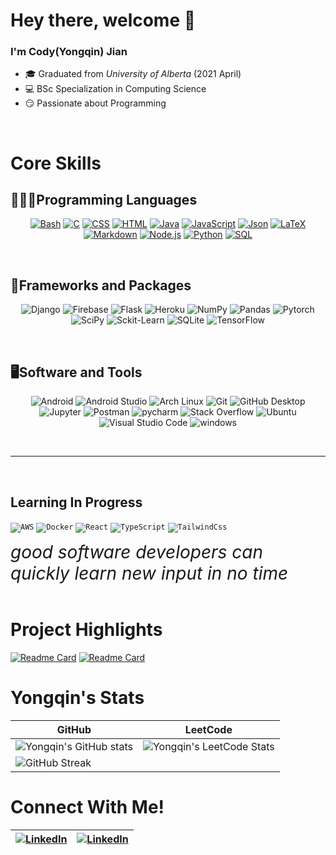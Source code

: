 # Hey there, welcome 👋

### I'm Cody(Yongqin) Jian  
- 🎓 Graduated from *University of Alberta* (2021 April)  
- 💻 BSc Specialization in Computing Science  
- 😏 Passionate about Programming  

<br>

# Core Skills
## 👨🏻‍💻Programming Languages

<p align=center>
  <a href="https://www.gnu.org/software/bash/"><img alt="Bash" src="https://img.shields.io/badge/Bash-121011?style=for-the-badge&logo=gnu-bash&logoColor=white"></a>
  <a href="http://www.open-std.org/jtc1/sc22/wg14/"><img alt="C" src="https://custom-icon-badges.herokuapp.com/badge/C-blue?style=for-the-badge&logo=c-in-hexagon&logoColor=white"></a>
  <a href="https://www.w3schools.com/css/"><img alt="CSS" src="https://img.shields.io/badge/CSS-1572B6?style=for-the-badge&logo=css3&logoColor=white"></a>
  <a href="https://www.w3schools.com/html/"><img alt="HTML" src="https://img.shields.io/badge/HTML-E34F26?style=for-the-badge&logo=html5&logoColor=white"></a>
  <a href="https://www.java.com/en/"><img alt="Java" src="https://img.shields.io/badge/Java-007396?style=for-the-badge&logo=java&logoColor=white"></a>
  <a href="https://www.javascript.com/"><img alt="JavaScript" src="https://img.shields.io/badge/JavaScript-F7DF1E?style=for-the-badge&logo=javascript&logoColor=black"></a>
  <a href="https://www.json.org/json-en.html"><img alt="Json" src="https://img.shields.io/badge/-Json-%23808080?style=for-the-badge&logo=json"></a>
  <a href="https://www.latex-project.org/"><img alt="LaTeX" src="https://img.shields.io/badge/LaTeX-008080?style=for-the-badge&logo=LaTeX&logoColor=white"></a>
  <a href="https://daringfireball.net/projects/markdown/basics"><img alt="Markdown" src="https://img.shields.io/badge/Markdown-000000?style=for-the-badge&logo=markdown&logoColor=white"></a>
  <a href="https://nodejs.org/en/"><img alt="Node.js" src="https://img.shields.io/badge/Node.js-43853D?style=for-the-badge&logo=node.js&logoColor=white"></a>
  <a href="https://www.python.org/"><img alt="Python" src="https://img.shields.io/badge/Python-14354C?style=for-the-badge&logo=python&logoColor=white"></a>
  <a href="https://www.w3schools.com/sql/"><img alt="SQL" src="https://custom-icon-badges.herokuapp.com/badge/SQL-025E8C?style=for-the-badge&logo=database&logoColor=white"></a>

</p><br>

## 🧰Frameworks and Packages
<p align=center>
  <img alt="Django" src="https://img.shields.io/badge/Django-1AD75C?style=for-the-badge&logo=django">
  <img alt="Firebase" src="https://img.shields.io/badge/Firebase-C28E0D?style=for-the-badge&logo=firebase">
  <img alt="Flask" src="https://img.shields.io/badge/Flask-grey?style=for-the-badge&logo=flask&logoColor=white">
  <img alt="Heroku" src="https://img.shields.io/badge/Heroku-430098?style=for-the-badge&logo=heroku&logoColor=white">
  <img alt="NumPy" src="https://img.shields.io/badge/Numpy-013243?style=for-the-badge&logo=numpy">
  <img alt="Pandas" src="https://img.shields.io/badge/Pandas-150458?style=for-the-badge&logo=pandas&logoColor=white">
  <img alt="Pytorch" src="https://img.shields.io/badge/Pytorch-E7E8DE?style=for-the-badge&logo=pytorch">
  <img alt="SciPy" src="https://img.shields.io/badge/SciPy-8CAAE6?style=for-the-badge&logo=SciPy&logoColor=white">
  <img alt="Sckit-Learn" src="https://img.shields.io/badge/Sckit--Learn-F7931E?style=for-the-badge&logo=Scikit-learn&logoColor=white">
  <img alt="SQLite" src="https://img.shields.io/badge/-SQLite-659CC1?style=for-the-badge&logo=sqlite">
  <img alt="TensorFlow" src="https://img.shields.io/badge/TensorFlow-FF6F00?style=for-the-badge&logo=TensorFlow&logoColor=white">

  <!-- <img alt="React" src="https://img.shields.io/badge/React-20232a?style=for-the-badge&logo=react&logoColor=%2361DAFB"> -->
</p><br>

## 🖥️Software and Tools
<p align=center>
  <img alt="Android" src="https://img.shields.io/badge/Android-3DDC84?style=for-the-badge&logo=android&logoColor=white">
  <img alt="Android Studio" src="https://img.shields.io/badge/Android%20Studio-green?style=for-the-badge&logo=android-studio&logoColor=white">
  <img alt="Arch Linux" src="https://img.shields.io/badge/Linux-FCC624?style=for-the-badge&logo=linux&logoColor=white">
  <img alt="Git" src="https://img.shields.io/badge/Git-F05033.svg?style=for-the-badge&logo=git&logoColor=white">
  <img alt="GitHub Desktop" src="https://img.shields.io/badge/github desktop-181717?style=for-the-badge&logo=github&logoColor=white">
  <img alt="Jupyter" src="https://img.shields.io/badge/Jupyter-F37626.svg?style=for-the-badge&logo=Jupyter&logoColor=white">
  <img alt="Postman" src="https://img.shields.io/badge/Postman-FF6C37?style=for-the-badge&logo=postman&logoColor=white">
  <img alt="pycharm" src="https://img.shields.io/badge/pycharm-1AD117?style=for-the-badge&logo=pycharm&logoColor=black">
  <img alt="Stack Overflow" src="https://img.shields.io/badge/-Stack%20Overflow-FE7A16?style=for-the-badge&logo=stack-overflow&logoColor=white">
  <img alt="Ubuntu" src="https://img.shields.io/badge/ubuntu-E95420?style=for-the-badge&logo=ubuntu&logoColor=white">
  <img alt="Visual Studio Code" src="https://img.shields.io/badge/Visual%20Studio%20Code-0078d7.svg?style=for-the-badge&logo=visual-studio-code&logoColor=white">
  <img alt="windows" src="https://img.shields.io/badge/windows-0078D6?style=for-the-badge&logo=windows&logoColor=white">
</p>

<br>

----
<br>

## Learning In Progress
<code><img alt="AWS" src="https://www.vectorlogo.zone/logos/amazon_aws/amazon_aws-ar21.svg"></code>
<code><img alt="Docker" src="https://www.vectorlogo.zone/logos/docker/docker-ar21.svg"></code>
<code><img alt="React" src="https://www.vectorlogo.zone/logos/reactjs/reactjs-ar21.svg"></code>
<code><img alt="TypeScript" src="https://www.vectorlogo.zone/logos/typescriptlang/typescriptlang-ar21.svg"></code>
<code><img alt="TailwindCss" src="https://www.vectorlogo.zone/logos/tailwindcss/tailwindcss-ar21.svg"></code>

<i style="font-size:2em">good software developers can quickly learn new input in no time</i>
<br>
<br>

# Project Highlights
[![Readme Card](https://github-readme-stats.vercel.app/api/pin/?username=yongqinjian&repo=Bee)](https://github.com/YongqinJian/Bee)
[![Readme Card](https://github-readme-stats.vercel.app/api/pin/?username=yongqinjian&repo=social-distribution)](https://github.com/yongqinjian/social-distribution)

# Yongqin's Stats
|GitHub|LeetCode|
|------|--------|
|![Yongqin's GitHub stats](https://github-readme-stats.vercel.app/api?username=yongqinjian&show_icons=true)|![Yongqin's LeetCode Stats](https://readme-stats-curly210102.vercel.app/api/leetcode?username=PuPuBear)|
|![GitHub Streak](https://github-readme-streak-stats.herokuapp.com/?user=yongqinjian) | |






# Connect With Me!
|	[![LinkedIn](https://img.shields.io/badge/LinkedIn-0773EC?logo=linkedin&logoColor=white)](https://linkedin.com/in/yongqin-jian-b788371a2)|[![LinkedIn](https://img.shields.io/badge/Gmail-EA4335?logo=gmail&logoColor=white)](mailto:jianyqgo@gmail.com)|
|------|------|
